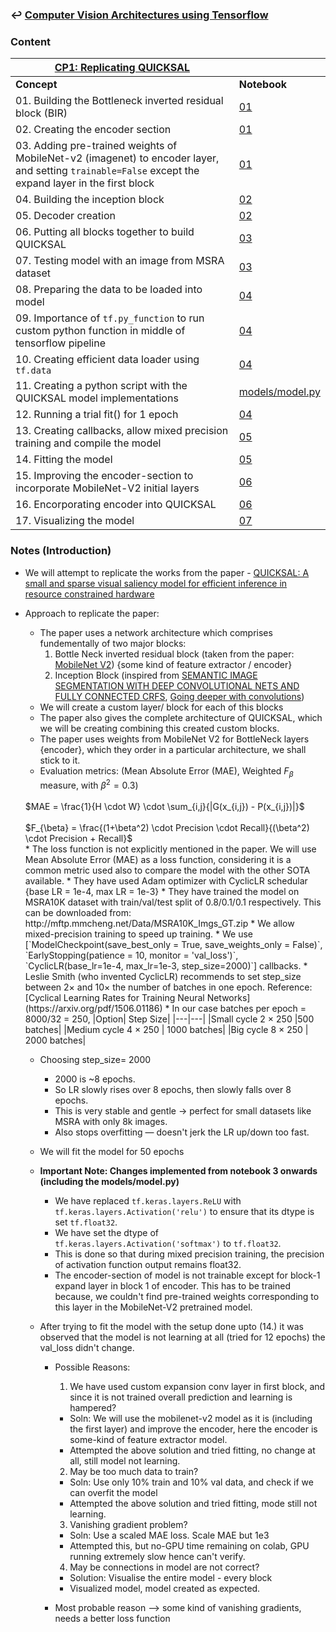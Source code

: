 ### ↩️ [**Computer Vision Architectures using Tensorflow**](../README.md)

### Content

| <u>**CP1: Replicating QUICKSAL**</u> ||
|---------|----------|
| **Concept** | **Notebook** |
|01. Building the Bottleneck inverted residual block (BIR)  |[01](01_cp1.ipynb)|
|02. Creating the encoder section  |[01](01_cp1.ipynb)|
|03. Adding pre-trained weights of MobileNet-v2 (imagenet) to encoder layer, and setting `trainable=False` except the expand layer in the first block |[01](01_cp1.ipynb)|
|04. Building the inception block |[02](02_cp1.ipynb)|
|05. Decoder creation |[02](02_cp1.ipynb)|
|06. Putting all blocks together to build QUICKSAL|[03](03_cp1.ipynb)|
|07. Testing model with an image from MSRA dataset|[03](03_cp1.ipynb)|
|08. Preparing the data to be loaded into model|[04](04_cp1.ipynb)|
|09. Importance of `tf.py_function` to run custom python function in middle of tensorflow pipeline|[04](04_cp1.ipynb)|
|10. Creating efficient data loader using `tf.data`|[04](04_cp1.ipynb)|
|11. Creating a python script with the QUICKSAL model implementations |[models/model.py](models/model.py)|
|12. Running a trial fit() for 1 epoch|[04](04_cp1.ipynb)|
|13. Creating callbacks, allow mixed precision training and compile the model |[05](05_cp1.ipynb)|
|14. Fitting the model|[05](05_cp1.ipynb)|
|15. Improving the encoder-section to incorporate MobileNet-V2 initial layers|[06](06_cp1.ipynb)|
|16. Encorporating encoder into QUICKSAL|[06](06_cp1.ipynb)|
|17. Visualizing the model |[07](07_cp1.ipynb)|




### Notes (Introduction)
* We will attempt to replicate the works from the paper -  [QUICKSAL: A small and sparse visual saliency model for efficient inference in resource constrained hardware](https://labs.dese.iisc.ac.in/neuronics/wp-content/uploads/sites/16/2020/02/0847_Final.pdf)
* Approach to replicate the paper:
  * The paper uses a network architecture which comprises fundementally of two major blocks:
    1. Bottle Neck inverted residual block (taken from the paper: [MobileNet V2](https://arxiv.org/pdf/1801.04381)) {some kind of feature extractor / encoder}
    2. Inception Block (inspired from [SEMANTIC IMAGE SEGMENTATION WITH DEEP CONVOLUTIONAL NETS AND FULLY CONNECTED CRFS](https://arxiv.org/pdf/1412.7062), [Going deeper with convolutions](https://arxiv.org/pdf/1409.4842))
  * We will create a custom layer/ block for each of this blocks
  * The paper also gives the complete architecture of QUICKSAL, which we will be creating combining this created custom blocks.
  * The paper uses weights from MobileNet V2 for BottleNeck layers {encoder}, which they order in a particular architecture, we shall stick to it.
  * Evaluation metrics: (Mean Absolute Error (MAE), Weighted $F_{\beta}$ measure, with $\beta^2 = 0.3$)<br>
  <br>
  $MAE = \frac{1}{H \cdot W} \cdot \sum_{i,j}{|G(x_{i,j}) - P(x_{i,j})|}$
  <br>
  <br>
  $F_{\beta} = \frac{(1+\beta^2) \cdot Precision \cdot Recall}{(\beta^2) \cdot Precision + Recall}$
  <br>
  * The loss function is not explicitly mentioned in the paper. We will use Mean Absolute Error (MAE) as a loss function, considering it is a common metric used also to compare the model with the other SOTA available.
  * They have used Adam optimizer with CyclicLR schedular {base LR = 1e-4, max LR = 1e-3}
  * They have trained the model on MSRA10K dataset with train/val/test split of 0.8/0.1/0.1 respectively. This can be downloaded from: http://mftp.mmcheng.net/Data/MSRA10K_Imgs_GT.zip
  * We allow mixed-precision training to speed up training.
  * We use [`ModelCheckpoint(save_best_only = True, save_weights_only = False)`,<br> `EarlyStopping(patience = 10, monitor = 'val_loss')`,<br> `CyclicLR(base_lr=1e-4, max_lr=1e-3, step_size=2000)`] callbacks.
  * Leslie Smith (who invented CyclicLR) recommends to set step_size between 2× and 10× the number of batches in one epoch. Reference: [Cyclical Learning Rates for Training Neural Networks](https://arxiv.org/pdf/1506.01186)
  * In our case batches per epoch = 8000/32 = 250, 
      |Option|	Step Size|
      |---|---|
      |Small cycle	2 × 250 |500 batches|
      |Medium cycle	4 × 250 | 1000 batches|
      |Big cycle	8 × 250   | 2000 batches|
  
  * Choosing step_size= 2000 
    * 2000 is ~8 epochs.
    * So LR slowly rises over 8 epochs, then slowly falls over 8 epochs.
    * This is very stable and gentle → perfect for small datasets like MSRA with only 8k images.
    * Also stops overfitting — doesn't jerk the LR up/down too fast.
  
  * We will fit the model for 50 epochs
  * **Important Note: Changes implemented from notebook 3 onwards (including the models/model.py)**
    * We have replaced `tf.keras.layers.ReLU` with `tf.keras.layers.Activation('relu')` to ensure that its dtype is set `tf.float32`.
    * We have set the dtype of `tf.keras.layers.Activation('softmax')` to `tf.float32`.
    * This is done so that during mixed precision training, the precision of activation function output remains float32.
    * The encoder-section of model is not trainable except for block-1 expand layer in block 1 of encoder. This has to be trained because, we couldn't find pre-trained weights corresponding to this layer in the MobileNet-V2 pretrained model.
  * After trying to fit the model with the setup done upto (14.) it was observed that the model is not learning at all (tried for 12 epochs) the val_loss didn't change. 
    * Possible Reasons:
      1. We have used custom expansion conv layer in first block, and since it is not trained overall prediction and learning is hampered?
      * Soln: We will use the mobilenet-v2 model as it is (including the first layer) and improve the encoder, here the encoder is some-kind of feature extractor model.
      * Attempted the above solution and tried fitting, no change at all, still model not learning.
       
      2. May be too much data to train?
      * Soln: Use only 10% train and 10% val data, and check if we can overfit the model
      * Attempted the above solution and tried fitting, mode still not learning.

      3. Vanishing gradient problem?
      * Soln: Use a scaled MAE loss. Scale MAE but 1e3
      * Attempted this, but no-GPU time remaining on colab, GPU running extremely slow hence can't verify.
      
      4. May be connections in model are not correct?
      * Solution: Visualise the entire model - every block 
      * Visualized model, model created as expected.
    * Most probable reason --> some kind of vanishing gradients, needs a better loss function
